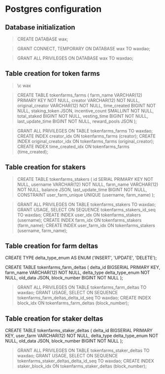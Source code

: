 # Postgres configuration


## Database initialization

> CREATE DATABASE wax;

> GRANT CONNECT, TEMPORARY ON DATABASE wax TO waxdao;

> GRANT ALL PRIVILEGES ON DATABASE wax TO waxdao;


## Table creation for token farms

> \c wax

> CREATE TABLE tokenfarms_farms (
    farm_name VARCHAR(12) PRIMARY KEY NOT NULL,
    creator VARCHAR(12) NOT NULL,
    original_creator VARCHAR(12) NOT NULL,
    time_created BIGINT NOT NULL,
    staking_token JSON,
    incentive_count SMALLINT NOT NULL,
    total_staked BIGINT NOT NULL,
    vesting_time BIGINT NOT NULL,
    last_update_time BIGINT NOT NULL,
    reward_pools JSON
);

> GRANT ALL PRIVILEGES ON TABLE tokenfarms_farms TO waxdao;
> CREATE INDEX creator_idx ON tokenfarms_farms (creator);
> CREATE INDEX original_creator_idx ON tokenfarms_farms (original_creator);
> CREATE INDEX time_created_idx ON tokenfarms_farms (time_created);


## Table creation for stakers

> CREATE TABLE tokenfarms_stakers (
    id SERIAL PRIMARY KEY NOT NULL,
    username VARCHAR(12) NOT NULL,
    farm_name VARCHAR(12) NOT NULL,
    balance JSON,
    last_update_time BIGINT NOT NULL,
    CONSTRAINT user_farm_unique UNIQUE (username, farm_name)
);

> GRANT ALL PRIVILEGES ON TABLE tokenfarms_stakers TO waxdao;
> GRANT USAGE, SELECT ON SEQUENCE tokenfarms_stakers_id_seq TO waxdao;
> CREATE INDEX user_idx ON tokenfarms_stakers (username);
> CREATE INDEX farm_idx ON tokenfarms_stakers (farm_name);
> CREATE INDEX user_farm_idx ON tokenfarms_stakers (username, farm_name);


## Table creation for farm deltas

CREATE TYPE delta_type_enum AS ENUM ('INSERT', 'UPDATE', 'DELETE');

CREATE TABLE tokenfarms_farm_deltas (
    delta_id BIGSERIAL PRIMARY KEY,
    farm_name VARCHAR(12) NOT NULL,
    delta_type delta_type_enum NOT NULL,
    old_data JSON,
    block_number BIGINT NOT NULL
);
> GRANT ALL PRIVILEGES ON TABLE tokenfarms_farm_deltas TO waxdao;
> GRANT USAGE, SELECT ON SEQUENCE tokenfarms_farm_deltas_delta_id_seq TO waxdao;
> CREATE INDEX block_idx ON tokenfarms_farm_deltas (block_number);

## Table creation for staker deltas

CREATE TABLE tokenfarms_staker_deltas (
    delta_id BIGSERIAL PRIMARY KEY,
    user_farm VARCHAR(12) NOT NULL,
    delta_type delta_type_enum NOT NULL,
    old_data JSON,
    block_number BIGINT NOT NULL
);
> GRANT ALL PRIVILEGES ON TABLE tokenfarms_staker_deltas TO waxdao;
> GRANT USAGE, SELECT ON SEQUENCE tokenfarms_staker_deltas_delta_id_seq TO waxdao;
> CREATE INDEX staker_block_idx ON tokenfarms_staker_deltas (block_number);

